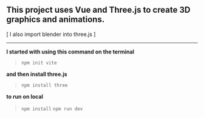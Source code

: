 ## **This project uses Vue and Three.js to create 3D graphics and animations.**
[ I also import blender into three.js ] 
***
**I started with using this command on the terminal**
>`npm init vite`

**and then install three.js**
> `npm install three`



**to run on local**
> `npm install`
  `npm run dev`